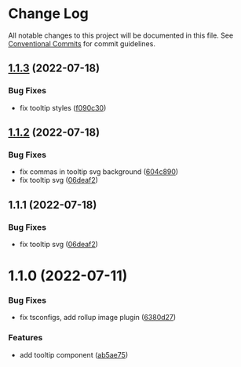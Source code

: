# Change Log

All notable changes to this project will be documented in this file.
See [Conventional Commits](https://conventionalcommits.org) for commit guidelines.

## [1.1.3](https://github.com/SergeyBondar93/liba/compare/@cheaaa/tooltip@1.1.2...@cheaaa/tooltip@1.1.3) (2022-07-18)


### Bug Fixes

* fix tooltip styles ([f090c30](https://github.com/SergeyBondar93/liba/commit/f090c300245d8841a6026e01cbec193901a0e08e))





## [1.1.2](https://github.com/SergeyBondar93/liba/compare/@cheaaa/tooltip@1.1.1...@cheaaa/tooltip@1.1.2) (2022-07-18)


### Bug Fixes

* fix commas in tooltip svg background ([604c890](https://github.com/SergeyBondar93/liba/commit/604c890ce5945386ca94b4eb74479dfa2367bc7a))
* fix tooltip svg ([06deaf2](https://github.com/SergeyBondar93/liba/commit/06deaf2f49e2b6cde8d7d290e250354809225d3f))





## 1.1.1 (2022-07-18)


### Bug Fixes

* fix tooltip svg ([06deaf2](https://github.com/SergeyBondar93/liba/commit/06deaf2f49e2b6cde8d7d290e250354809225d3f))





# 1.1.0 (2022-07-11)


### Bug Fixes

* fix tsconfigs, add rollup image plugin ([6380d27](https://github.com/SergeyBondar93/liba/commit/6380d272ef79220e4644deeb1c1b3ac925a1658f))


### Features

* add tooltip component ([ab5ae75](https://github.com/SergeyBondar93/liba/commit/ab5ae75178d3452a33f198c3505189b645d79b93))
